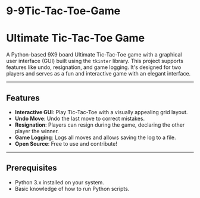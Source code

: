 # 9-9Tic-Tac-Toe-Game
# Ultimate Tic-Tac-Toe Game

A Python-based 9X9 board Ultimate Tic-Tac-Toe game with a graphical user interface (GUI) built using the `tkinter` library. This project supports features like undo, resignation, and game logging. It's designed for two players and serves as a fun and interactive game with an elegant interface.

---

## Features

- **Interactive GUI**: Play Tic-Tac-Toe with a visually appealing grid layout.
- **Undo Move**: Undo the last move to correct mistakes.
- **Resignation**: Players can resign during the game, declaring the other player the winner.
- **Game Logging**: Logs all moves and allows saving the log to a file.
- **Open Source**: Free to use and contribute!

---

## Prerequisites
- Python 3.x installed on your system.
- Basic knowledge of how to run Python scripts.
